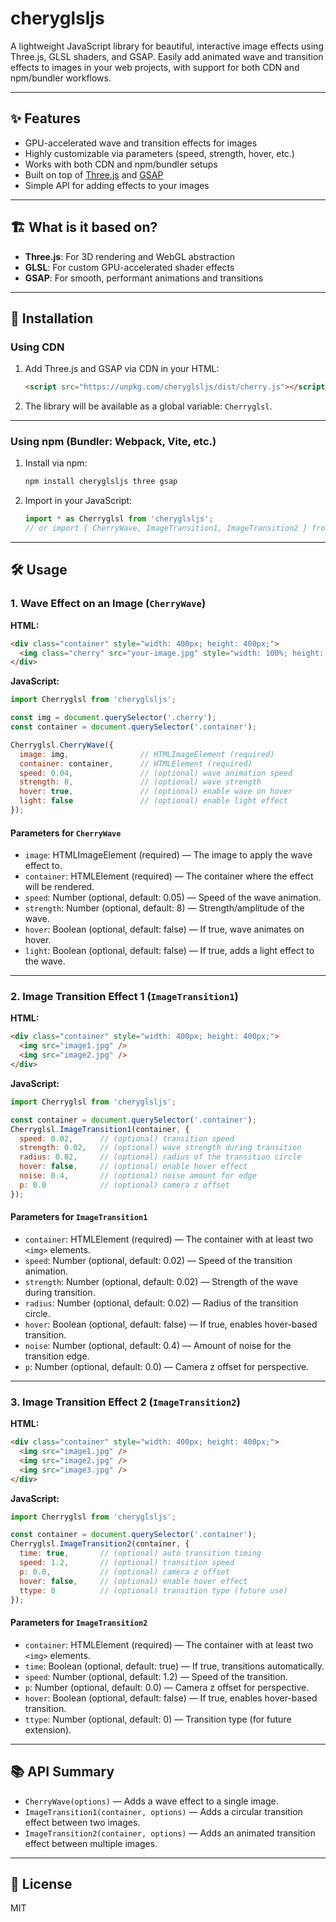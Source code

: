 # cheryglsljs

A lightweight JavaScript library for beautiful, interactive image effects using Three.js, GLSL shaders, and GSAP. Easily add animated wave and transition effects to images in your web projects, with support for both CDN and npm/bundler workflows.

---

## ✨ Features

- GPU-accelerated wave and transition effects for images
- Highly customizable via parameters (speed, strength, hover, etc.)
- Works with both CDN and npm/bundler setups
- Built on top of [Three.js](https://threejs.org/) and [GSAP](https://greensock.com/gsap/)
- Simple API for adding effects to your images

---

## 🏗️ What is it based on?

- **Three.js**: For 3D rendering and WebGL abstraction
- **GLSL**: For custom GPU-accelerated shader effects
- **GSAP**: For smooth, performant animations and transitions

---

## 🚀 Installation

### Using CDN

1. Add Three.js and GSAP via CDN in your HTML:
   ```html
   <script src="https://unpkg.com/cheryglsljs/dist/cherry.js"></script>
   ```

2. The library will be available as a global variable: `Cherryglsl`.

---

### Using npm (Bundler: Webpack, Vite, etc.)

1. Install via npm:
   ```sh
   npm install cheryglsljs three gsap
   ```

2. Import in your JavaScript:
   ```js
   import * as Cherryglsl from 'cheryglsljs';
   // or import { CherryWave, ImageTransition1, ImageTransition2 } from 'cheryglsljs';
   ```

---

## 🛠️ Usage

### 1. Wave Effect on an Image (`CherryWave`)

**HTML:**
```html
<div class="container" style="width: 400px; height: 400px;">
  <img class="cherry" src="your-image.jpg" style="width: 100%; height: 100%;" />
</div>
```

**JavaScript:**
```js
import Cherryglsl from 'cheryglsljs';

const img = document.querySelector('.cherry');
const container = document.querySelector('.container');

Cherryglsl.CherryWave({
  image: img,                // HTMLImageElement (required)
  container: container,      // HTMLElement (required)
  speed: 0.04,               // (optional) wave animation speed
  strength: 8,               // (optional) wave strength
  hover: true,               // (optional) enable wave on hover
  light: false               // (optional) enable light effect
});
```

#### Parameters for `CherryWave`
- `image`: HTMLImageElement (required) — The image to apply the wave effect to.
- `container`: HTMLElement (required) — The container where the effect will be rendered.
- `speed`: Number (optional, default: 0.05) — Speed of the wave animation.
- `strength`: Number (optional, default: 8) — Strength/amplitude of the wave.
- `hover`: Boolean (optional, default: false) — If true, wave animates on hover.
- `light`: Boolean (optional, default: false) — If true, adds a light effect to the wave.

---

### 2. Image Transition Effect 1 (`ImageTransition1`)

**HTML:**
```html
<div class="container" style="width: 400px; height: 400px;">
  <img src="image1.jpg" />
  <img src="image2.jpg" />
</div>
```

**JavaScript:**
```js
import Cherryglsl from 'cheryglsljs';

const container = document.querySelector('.container');
Cherryglsl.ImageTransition1(container, {
  speed: 0.02,      // (optional) transition speed
  strength: 0.02,   // (optional) wave strength during transition
  radius: 0.02,     // (optional) radius of the transition circle
  hover: false,     // (optional) enable hover effect
  noise: 0.4,       // (optional) noise amount for edge
  p: 0.0            // (optional) camera z offset
});
```

#### Parameters for `ImageTransition1`
- `container`: HTMLElement (required) — The container with at least two `<img>` elements.
- `speed`: Number (optional, default: 0.02) — Speed of the transition animation.
- `strength`: Number (optional, default: 0.02) — Strength of the wave during transition.
- `radius`: Number (optional, default: 0.02) — Radius of the transition circle.
- `hover`: Boolean (optional, default: false) — If true, enables hover-based transition.
- `noise`: Number (optional, default: 0.4) — Amount of noise for the transition edge.
- `p`: Number (optional, default: 0.0) — Camera z offset for perspective.

---

### 3. Image Transition Effect 2 (`ImageTransition2`)

**HTML:**
```html
<div class="container" style="width: 400px; height: 400px;">
  <img src="image1.jpg" />
  <img src="image2.jpg" />
  <img src="image3.jpg" />
</div>
```

**JavaScript:**
```js
import Cherryglsl from 'cheryglsljs';

const container = document.querySelector('.container');
Cherryglsl.ImageTransition2(container, {
  time: true,       // (optional) auto transition timing
  speed: 1.2,       // (optional) transition speed
  p: 0.0,           // (optional) camera z offset
  hover: false,     // (optional) enable hover effect
  ttype: 0          // (optional) transition type (future use)
});
```

#### Parameters for `ImageTransition2`
- `container`: HTMLElement (required) — The container with at least two `<img>` elements.
- `time`: Boolean (optional, default: true) — If true, transitions automatically.
- `speed`: Number (optional, default: 1.2) — Speed of the transition.
- `p`: Number (optional, default: 0.0) — Camera z offset for perspective.
- `hover`: Boolean (optional, default: false) — If true, enables hover-based transition.
- `ttype`: Number (optional, default: 0) — Transition type (for future extension).

---

## 📚 API Summary

- `CherryWave(options)` — Adds a wave effect to a single image.
- `ImageTransition1(container, options)` — Adds a circular transition effect between two images.
- `ImageTransition2(container, options)` — Adds an animated transition effect between multiple images.

---

## 📝 License

MIT
